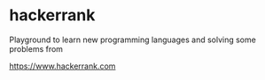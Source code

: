 # hackerrank

Playground to learn new programming languages and solving some problems from 

https://www.hackerrank.com
